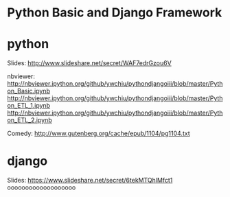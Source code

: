 Python Basic and Django Framework
===============

python
===============

Slides:
http://www.slideshare.net/secret/WAF7edrGzou6V

nbviewer:
http://nbviewer.ipython.org/github/ywchiu/pythondjangoiii/blob/master/Python_Basic.ipynb
http://nbviewer.ipython.org/github/ywchiu/pythondjangoiii/blob/master/Python_ETL_1.ipynb
http://nbviewer.ipython.org/github/ywchiu/pythondjangoiii/blob/master/Python_ETL_2.ipynb



Comedy:
http://www.gutenberg.org/cache/epub/1104/pg1104.txt


django
===============

Slides:
https://www.slideshare.net/secret/6tekMTQhlMfct1
ooooooooooooooooooo

